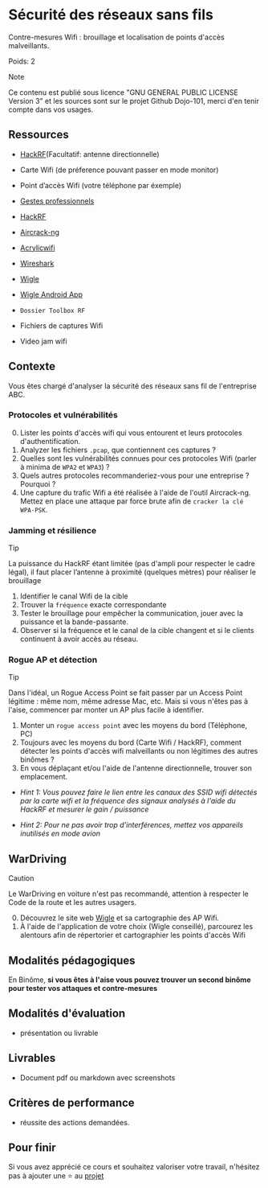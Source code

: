 # Sécurité des réseaux sans fils

Contre-mesures Wifi : brouillage et localisation de points d'accès malveillants.

Poids: 2

> [!NOTE] 
> Ce contenu est publié sous licence "GNU GENERAL PUBLIC LICENSE Version 3" et les sources sont sur le projet Github Dojo-101, merci d'en tenir compte dans vos usages.

## Ressources

* [HackRF](https://greatscottgadgets.com/hackrf/one/)(Facultatif: antenne directionnelle)

* Carte Wifi (de préference pouvant passer en mode monitor)

* Point d’accès Wifi (votre téléphone par éxemple)

* [Gestes professionnels](https://github.com/Aif4thah/Dojo-101)

* [HackRF](https://greatscottgadgets.com/hackrf/one/)

* [Aircrack-ng](https://www.aircrack-ng.org/)

* [Acrylicwifi](https://www.acrylicwifi.com/fr/)

* [Wireshark](https://www.wireshark.org/)

* [Wigle](https://wigle.net/)

* [Wigle Android App](https://play.google.com/store/apps/details?id=net.wigle.wigleandroid&hl=fr)

* `Dossier Toolbox RF`

* Fichiers de captures Wifi

* Video jam wifi


## Contexte

Vous êtes chargé d'analyser la sécurité des réseaux sans fil de l'entreprise ABC.

### Protocoles et vulnérabilités

0. Lister les points d'accès wifi qui vous entourent et leurs protocoles d'authentification.
1. Analyzer les fichiers `.pcap`, que contiennent ces captures ?
2. Quelles sont les vulnérabilités connues pour ces protocoles Wifi (parler à minima de `WPA2` et `WPA3`) ?
3. Quels autres protocoles recommanderiez-vous pour une entreprise ? Pourquoi ?
4. Une capture du trafic Wifi a été réalisée à l'aide de l'outil Aircrack-ng. Mettez en place une attaque par force brute afin de `cracker la clé WPA-PSK`.

### Jamming et résilience

> [!TIP]
> La puissance du HackRF étant limitée (pas d'ampli pour respecter le cadre légal), il faut placer l’antenne à proximité (quelques mètres) pour réaliser le brouillage

1. Identifier le canal Wifi de la cible 
2. Trouver la `fréquence` exacte correspondante
3. Tester le brouillage pour empêcher la communication, jouer avec la puissance et la bande-passante.
4. Observer si la fréquence et le canal de la cible changent et si le clients continuent à avoir accès au réseau.


### Rogue AP et détection

> [!TIP]
> Dans l'idéal, un Rogue Access Point se fait passer par un Access Point légitime : même nom, même adresse Mac, etc. Mais si vous n'êtes pas à l'aise, commencer par monter un AP plus facile à identifier.


1. Monter un `rogue access point` avec les moyens du bord (Téléphone, PC)
2. Toujours avec les moyens du bord (Carte Wifi / HackRF), comment détecter les points d'accès wifi malveillants ou non légitimes des autres binômes ?
3. En vous déplaçant et/ou l'aide de l'antenne directionnelle, trouver son emplacement.

* *Hint 1: Vous pouvez faire le lien entre les canaux des SSID wifi détectés par la carte wifi et la fréquence des signaux analysés à l'aide du HackRF et mesurer le gain / puissance*

* *Hint 2: Pour ne pas avoir trop d'interférences, mettez vos appareils inutilisés en mode avion*

## WarDriving

> [!CAUTION]
> Le WarDriving en voiture n'est pas recommandé, attention à respecter le Code de la route et les autres usagers.

0. Découvrez le site web [Wigle](https://wigle.net/) et sa cartographie des AP Wifi.
1. À l'aide de l'application de votre choix (Wigle conseillé), parcourez les alentours afin de répertorier et cartographier les points d'accès Wifi



## Modalités pédagogiques

En Binôme, **si vous êtes à l'aise vous pouvez trouver un second binôme pour tester vos attaques et contre-mesures**

## Modalités d'évaluation

* présentation ou livrable

## Livrables

* Document pdf ou markdown avec screenshots

## Critères de performance

* réussite des actions demandées.

## Pour finir

Si vous avez apprécié ce cours et souhaitez valoriser votre travail, n'hésitez pas à ajouter une ⭐ au [projet](https://github.com/Aif4thah/Dojo-101)
